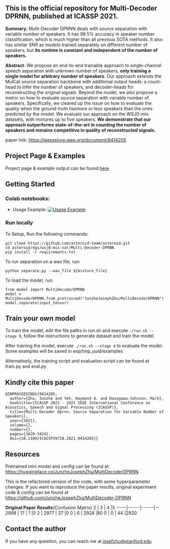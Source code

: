 ## This is the official repository for Multi-Decoder DPRNN, published at ICASSP 2021. 
**Summary**: Multi-Decoder DPRNN deals with source separation with variable number of speakers. It has 98.5% accuracy in speaker number classification, which is much higher than all previous SOTA methods. It also has similar SNR as models trained separately on different number of speakers, but **its runtime is constant and independent of the number of speakers.**

**Abstract**: We propose an end-to-end trainable approach to single-channel speech separation with unknown number of speakers, **only training a single model for arbitrary number of speakers**. Our approach extends the MulCat source separation backbone with additional output heads: a count-head to infer the number of speakers, and decoder-heads for reconstructing the original signals. Beyond the model, we also propose a metric on how to evaluate source separation with variable number of speakers. Specifically, we cleared up the issue on how to evaluate the quality when the ground-truth hasmore or less speakers than the ones predicted by the model. We evaluate our approach on the WSJ0-mix datasets, with mixtures up to five speakers. **We demonstrate that our approach outperforms state-of-the-art in counting the number of speakers and remains competitive in quality of reconstructed signals.**

paper link: https://ieeexplore.ieee.org/document/9414205

## Project Page & Examples
Project page & example output can be found [here](https://junzhejosephzhu.github.io/Multi-Decoder-DPRNN/)

## Getting Started
### Colab notebooks:
* Usage Example: [![Usage Example](https://colab.research.google.com/assets/colab-badge.svg)](https://colab.research.google.com/drive/11MGx3_sgOrQrB6k8edyAvg5mGIxqR5ED?usp=sharing)
### Run locally
To Setup, Run the following commands:
```
git clone https://github.com/asteroid-team/asteroid.git
cd asteroid/egs/wsj0-mix-var/Multi-Decoder-DPRNN
pip install -r requirements.txt
```
To run separation on a wav file, run:
```
python separate.py --wav_file ${mixture_file}
```
To load the model, run:
```
from model import MultiDecoderDPRNN
model = MultiDecoderDPRNN.from_pretrained("JunzheJosephZhu/MultiDecoderDPRNN").eval()
model.separate(input_tensor)
```

## Train your own model
To train the model, edit the file paths in run.sh and execute ```./run.sh --stage 0```, follow the instructions to generate dataset and train the model.

After training the model, execute ```./run.sh --stage 4``` to evaluate the model. Some examples will be saved in exp/tmp_uuid/examples

Alternatively, the training script and evaluation script can be found at train.py and eval.py

## Kindly cite this paper
```
@INPROCEEDINGS{9414205,
  author={Zhu, Junzhe and Yeh, Raymond A. and Hasegawa-Johnson, Mark},
  booktitle={ICASSP 2021 - 2021 IEEE International Conference on Acoustics, Speech and Signal Processing (ICASSP)}, 
  title={Multi-Decoder Dprnn: Source Separation for Variable Number of Speakers}, 
  year={2021},
  volume={},
  number={},
  pages={3420-3424},
  doi={10.1109/ICASSP39728.2021.9414205}}
```

## Resources
Pretrained mini model and config can be found at: https://huggingface.co/JunzheJosephZhu/MultiDecoderDPRNN

This is the refactored version of the code, with some hyperparameter changes. If you want to reproduce the paper results, original experiment code & config can be found at https://github.com/JunzheJosephZhu/MultiDecoder-DPRNN

**Original Paper Results**(Confusion Matrix)
2    | 3    | 4    |5
-----|------|------|--
2998 | 17   | 1    |0
2    | 2977 | 27   |0
0    | 6    | 2928 |80
0    | 0    | 44   |2920

## Contact the author
If you have any question, you can reach me at josefzhu@stanford.edu
